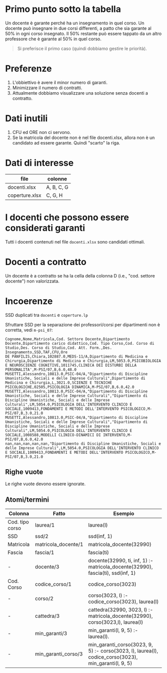 # Primo punto sotto la tabella

Un docente è garante perché ha un insegnamento in quel corso.
Un docente può insegnare in due corsi differenti, a patto che sia garante al 50% in ogni corso insegnato. Il 50% restante può essere tappato da un altro professore che è garante al 50% in quel corso.

> Si preferisce il primo caso (quindi dobbiamo gestire le priorità).

# Preferenze

1. L'obbiettivo è avere il minor numero di garanti.
2. Minimizzare il numero di contratti.
3. Attualmente dobbiamo visualizzare una soluzione senza docenti a contratto.

# Dati inutili

1. CFU ed ORE non ci servono.
2. Se la matricola del docente non è nel file docenti.xlsx, allora non è un candidato ad essere garante. Quindi "scarto" la riga.

# Dati di interesse

| file           | colonne    |
| -------------- | ---------- |
| docenti.xlsx   | A, B, C, G |
| coperture.xlsx | C, G, H    |

# I docenti che possono essere considerati garanti

Tutti i docenti contenuti nel file `docenti.xlsx` sono candidati ottimali.

# Docenti a contratto

Un docente è a contratto se ha la cella della colonna D (i.e., "cod. settore docente") non valorizzata.

# Incoerenze

SSD duplicati tra `docenti` e `coperture.lp`

Sfruttare SSD per la separazione dei professori/corsi per dipartimenti non è corretta, vedi `m-psi_07`:

```csv
Cognome,Nome,Matricola,Cod. Settore Docente,Dipartimento Docente,Dipartimento carico didattico,Cod. Tipo Corso,Cod. Corso di Studio,Des. Corso di Studio,Cod. Att. Form.,Des. Insegnamento,SSD,TAF,CFU,Ore
DE PANFILIS,Chiara,102887.0,MEDS-11/A,Dipartimento di Medicina e Chirurgia,Dipartimento di Medicina e Chirurgia,LM,5053.0,PSICOBIOLOGIA E NEUROSCIENZE COGNITIVE,1011745,CLINICA DEI DISTURBI DELLA PERSONALITA',M-PSI/07,B,6.0,48.0
MUSETTI,Alessandro,10813.0,PSIC-04/A,"Dipartimento di Discipline Umanistiche, Sociali e delle Imprese Culturali",Dipartimento di Medicina e Chirurgia,L,3021.0,SCIENZE E TECNICHE PSICOLOGICHE,02505,PSICOLOGIA DINAMICA,M-PSI/07,B,6.0,42.0
MUSETTI,Alessandro,10813.0,PSIC-04/A,"Dipartimento di Discipline Umanistiche, Sociali e delle Imprese Culturali","Dipartimento di Discipline Umanistiche, Sociali e delle Imprese Culturali",LM,5054.0,PSICOLOGIA DELL'INTERVENTO CLINICO E SOCIALE,1009413,FONDAMENTI E METODI DELL'INTERVENTO PSICOLOGICO,M-PSI/07,B,3.0,21.0
MUSETTI,Alessandro,10813.0,PSIC-04/A,"Dipartimento di Discipline Umanistiche, Sociali e delle Imprese Culturali","Dipartimento di Discipline Umanistiche, Sociali e delle Imprese Culturali",LM,5054.0,PSICOLOGIA DELL'INTERVENTO CLINICO E SOCIALE,1008588,MODELLI CLINICO-DINAMICI DI INTERVENTO,M-PSI/07,B,6.0,42.0
nan,nan,nan,nan,nan,"Dipartimento di Discipline Umanistiche, Sociali e delle Imprese Culturali",LM,5054.0,PSICOLOGIA DELL'INTERVENTO CLINICO E SOCIALE,1009413,FONDAMENTI E METODI DELL'INTERVENTO PSICOLOGICO,M-PSI/07,B,3.0,21.0
```

## Righe vuote

Le righe vuote devono essere ignorate.

## Atomi/termini

| Colonna         | Fatto               | Esempio                                                                                              |
| --------------- | ------------------- | ---------------------------------------------------------------------------------------------------- |
| Cod. tipo corso | laurea/1            | laurea(l)                                                                                            |
| SSD             | ssd/2               | ssd(inf, 1)                                                                                          |
| Matricola       | matricola_docente/1 | matricola_docente(32990)                                                                             |
| Fascia          | fascia/1            | fascia(ti)                                                                                           |
| -               | docente/3           | docente(32990, ti, inf, 1) :- matricola_docente(32990), fascia(ti), ssd(inf, 1)                      |
| Cod. Corso      | codice_corso/1      | codice_corso(3023)                                                                                   |
| -               | corso/2             | corso(3023, l) :- codice_corso(3023), laurea(l)                                                      |
| -               | cattedra/3          | cattedra(32990, 3023, l) :- matricola_docente(32990), corso(3023,l), laurea(l)                       |
| -               | min_garanti/3       | min_garanti(l, 9, 5) :- laurea(l).                                                                   |
| -               | min_garanti_corso/3 | min_garanti_corso(3023, 9, 5) :- corso(3023, l), laurea(l), codice_corso(3023), min_garanti(l, 9, 5) |
